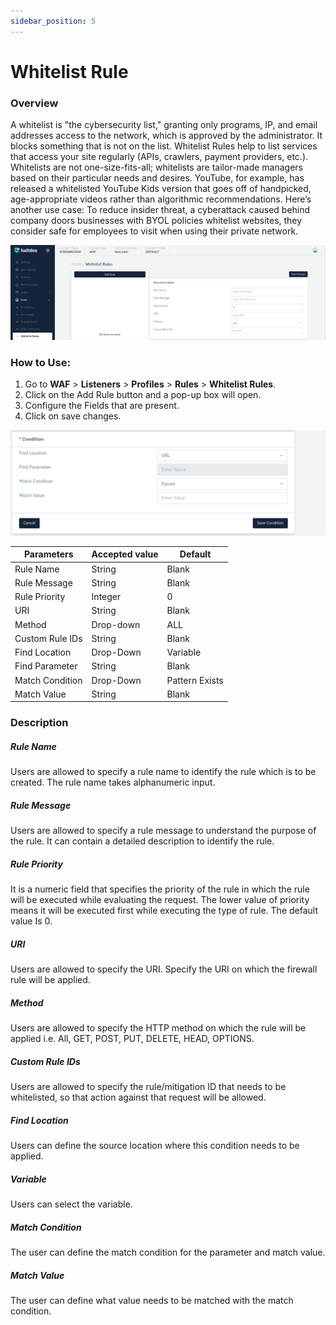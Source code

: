 ```yaml
---
sidebar_position: 5
---
```


# Whitelist Rule
### Overview
A whitelist is "the cybersecurity list," granting only programs, IP, and email addresses access to the network, which is approved by the administrator. It blocks something that is not on the list.
Whitelist Rules help to list services that access your site regularly (APIs, crawlers, payment providers, etc.). Whitelists are not one-size-fits-all; whitelists are tailor-made managers based on their particular needs and desires. YouTube, for example, has released a whitelisted YouTube Kids version that goes off of handpicked, age-appropriate videos rather than algorithmic recommendations.
Here’s another use case: To reduce insider threat, a cyberattack caused behind company doors businesses with BYOL policies whitelist websites, they consider safe for employees to visit when using their private network.
   
![Whitelist Rule](/img/waf/v7/docs/whitelist.png)
### How to Use:
1. Go to **WAF** > **Listeners** > **Profiles** > **Rules** > **Whitelist Rules**.
2. Click on the Add Rule button and a pop-up box will open.
3. Configure the Fields that are present.
4. Click on save changes.
   
![Whitelist Rule](/img/waf/v7/docs/whitelist1.png)
   
| Parameters      | Accepted value |  Default       |
|-----------------|----------------|----------------|
| Rule Name       | String         | Blank          |
| Rule Message    | String         | Blank          |
| Rule Priority   | Integer        | 0              |
| URI             | String         | Blank          |
| Method          | Drop-down      | ALL            |
| Custom Rule IDs | String         | Blank          |
| Find Location   | Drop-Down      | Variable       |
| Find Parameter  | String         | Blank          |
| Match Condition | Drop-Down      | Pattern Exists |
| Match Value     | String         | Blank          |

### Description

##### **Rule Name**
Users are allowed to specify a rule name to identify the rule which is to be created. The rule name takes alphanumeric input.

##### **Rule Message**
Users are allowed to specify a rule message to understand the purpose of the rule. It can contain a detailed description to identify the rule.

##### **Rule Priority**
It is a numeric field that specifies the priority of the rule in which the rule will be executed while evaluating the request. The lower value of priority means it will be executed first while executing the type of rule. The default value Is 0. 

##### **URI**
Users are allowed to specify the URI. Specify the URI on which the firewall rule will be applied.

##### **Method**
Users are allowed to specify the HTTP method on which the rule will be applied i.e. All, GET, POST, PUT, DELETE, HEAD, OPTIONS.

##### **Custom Rule IDs**
Users are allowed to specify the rule/mitigation ID that needs to be whitelisted, so that action against that request will be allowed.

##### **Find Location**
Users can define the source location where this condition needs to be applied.

##### **Variable**
Users can select the variable.

##### **Match Condition**
The user can define the match condition for the parameter and match value.

##### **Match Value**
The user can define what value needs to be matched with the match condition.






